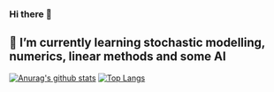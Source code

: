 ### Hi there 👋
## 🌱 I’m currently learning stochastic modelling, numerics, linear methods and some AI

[![Anurag's github stats](https://github-readme-stats.vercel.app/api?username=jimoskar&count_private=true&hide=stars&show_icons=true&theme=prussian)](https://github.com/anuraghazra/github-readme-stats)
[![Top Langs](https://github-readme-stats.vercel.app/api/top-langs/?username=jimoskar&layout=compact&theme=prussian)](https://github.com/anuraghazra/github-readme-stats)




<!--
**jimoskar/jimoskar** is a ✨ _special_ ✨ repository because its `README.md` (this file) appears on your GitHub profile.

Here are some ideas to get you started:

- 🔭 I’m currently working on ...
- 🌱 I’m currently learning ...
- 👯 I’m looking to collaborate on ...
- 🤔 I’m looking for help with ...
- 💬 Ask me about ...
- 📫 How to reach me: ...
- 😄 Pronouns: ...
- ⚡ Fun fact: ...
-->
